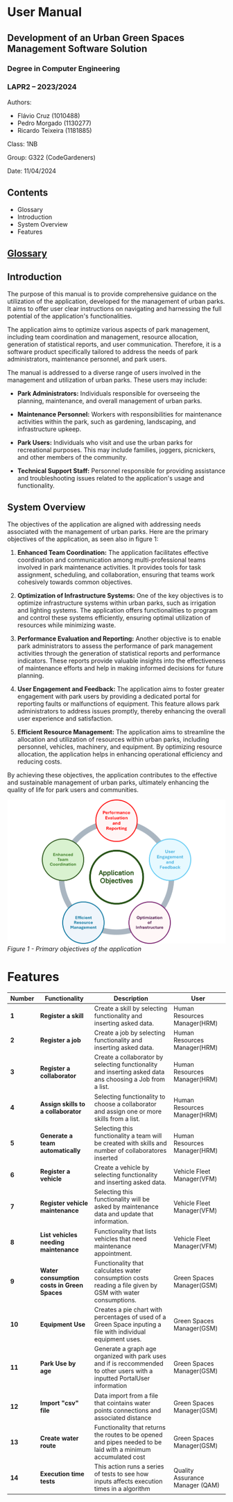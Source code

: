 # User Manual

## Development of an Urban Green Spaces Management Software Solution

### Degree in Computer Engineering 
### LAPR2 – 2023/2024


Authors:
- Flávio Cruz (1010488)
- Pedro Morgado (1130277)
- Ricardo Teixeira (1181885)

Class: 1NB

Group: G322 (CodeGardeners)

Date: 11/04/2024


## Contents

- Glossary
- Introduction
- System Overview
- Features 
    

## [Glossary](01.requirements-engineering/glossary.md)

## Introduction

The purpose of this manual is to provide comprehensive guidance on
the utilization of the application, developed for the management of
urban parks. It aims to offer user clear instructions on navigating
and harnessing the full potential of the application's functionalities.


The application aims to optimize various aspects of park management,
including team coordination and management, resource allocation, generation of statistical reports,
and user communication. Therefore, it is a software product
specifically tailored to address the needs of park administrators,
maintenance personnel, and park users.

The manual is addressed to a diverse range of users involved in
the management and utilization of urban parks. These users may
include:

* **Park Administrators:** Individuals responsible for overseeing the
  planning, maintenance, and overall management of urban parks.


* **Maintenance Personnel:** Workers with responsibilities for maintenance activities within
  the park, such as gardening, landscaping, and infrastructure upkeep.


* **Park Users:** Individuals who visit and use the urban parks for
  recreational purposes. This may include families, joggers,
  picnickers, and other members of the community.


* **Technical Support Staff:** Personnel responsible for providing
  assistance and troubleshooting issues related to the application's
  usage and functionality.

## System Overview

The objectives of the application are aligned with addressing
needs associated with the management of urban parks.
Here are the primary objectives of the application, as seen also in figure 1:

1. **Enhanced Team Coordination:** The application facilitates
   effective coordination and communication among multi-professional
   teams involved in park maintenance activities. It provides tools
   for task assignment, scheduling, and collaboration, ensuring that
   teams work cohesively towards common objectives.


2. **Optimization of Infrastructure Systems:** One of the key objectives
   is to optimize infrastructure systems within urban parks, such as
   irrigation and lighting systems. The application offers
   functionalities to program and control these systems efficiently,
   ensuring optimal utilization of resources while minimizing waste.


3. **Performance Evaluation and Reporting:** Another objective is to
   enable park administrators to assess the performance of park
   management activities through the generation of statistical
   reports and performance indicators. These reports provide
   valuable insights into the effectiveness of maintenance
   efforts and help in making informed decisions for future planning.


4. **User Engagement and Feedback:** The application aims to foster
   greater engagement with park users by providing a dedicated
   portal for reporting faults or malfunctions of equipment. This
   feature allows park administrators to address issues promptly,
   thereby enhancing the overall user experience and satisfaction.


5. **Efficient Resource Management:** The application aims to streamline
   the allocation and utilization of resources within urban parks,
   including personnel, vehicles, machinery, and equipment.
   By optimizing resource allocation, the application helps in
   enhancing operational efficiency and reducing costs.


By achieving these objectives, the application contributes to
the effective and sustainable management of urban parks,
ultimately enhancing the quality of life for park users and
communities.

![img_1.png](img_1.png)
*Figure 1 - Primary objectives of the application*

# Features


| **Number** | **Functionality**                           | Description                                                                                                                | User                            |
|------------|---------------------------------------------|----------------------------------------------------------------------------------------------------------------------------|---------------------------------|
| **1**      | **Register a skill**                        | Create a skill by selecting functionality and inserting asked data.                                                        | Human Resources Manager(HRM)    |
| **2**      | **Register a job**                          | Create a job by selecting functionality and inserting asked data.                                                          | Human Resources Manager(HRM)    |
| **3**      | **Register a collaborator**                 | Create a collaborator by selecting functionality and inserting asked data ans choosing a Job from a list.                  | Human Resources Manager(HRM)    |
| **4**      | **Assign skills to a collaborator**         | Selecting functionality to choose a collaborator and assign one or more skills from a list.                                | Human Resources Manager(HRM)    |
| **5**      | **Generate a team automatically**           | Selecting this functionality a team will be created with skills and number of collaboratores inserted                      | Human Resources Manager(HRM)    |
| **6**      | **Register a vehicle**                      | Create a vehicle by selecting functionality and inserting asked data.                                                      | Vehicle Fleet Manager(VFM)      |
| **7**      | **Register vehicle maintenance**            | Selecting this functionality will be asked by maintenance data and update that information.                                | Vehicle Fleet Manager(VFM)      |
| **8**      | **List vehicles needing maintenance**       | Functionality that lists vehicles that need maintenance appointment.                                                       | Vehicle Fleet Manager(VFM)      |
| **9**      | **Water consumption costs in Green Spaces** | Functionality that calculates water consumption costs reading a file given by GSM with water consumptions.                 | Green Spaces Manager(GSM)       |
| **10**     | **Equipment Use**                           | Creates a pie chart with percentages of used of a Green Space inputing a file with individual equipment uses.              | Green Spaces Manager(GSM)       |
| **11**     | **Park Use by age**                         | Generate a graph age organized with park uses and if is reccommended to other users with a inputted PortalUser information | Green Spaces Manager(GSM)       |
| **12**     | **Import "csv" file**                       | Data import from a file that cointains water points connections and associated distance                                    | Green Spaces Manager(GSM)       |
| **13**     | **Create water route**                      | Functionality that returns the routes to be opened and pipes needed to be laid with a minimum accumulated cost             | Green Spaces Manager(GSM)       |
| **14**     | **Execution time tests**                    | This action runs a series of tests to see how inputs affects execution times in a algorithm                                | Quality Assurance Manager (QAM) |

